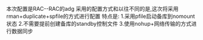 本次配置是RAC--RAC的adg
采用的配置方式和以往不同的是,这次将采用rman+duplicate+spfile的方式进行配置
特点是:
1.采用pfile启动备库到nomount状态
2.不需要提前创建备库的standby控制文件
3.使用nohup+网络传输的方式进行数据同步
